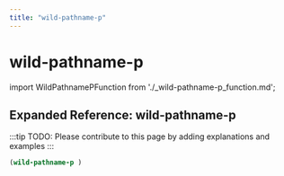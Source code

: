 ```yaml
---
title: "wild-pathname-p"
---
```


# wild-pathname-p

import WildPathnamePFunction from './_wild-pathname-p_function.md';

<WildPathnamePFunction />

## Expanded Reference: wild-pathname-p

:::tip
TODO: Please contribute to this page by adding explanations and examples
:::

```lisp
(wild-pathname-p )
```
